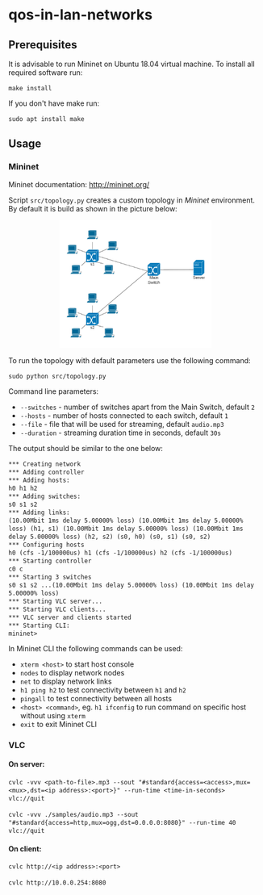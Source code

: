 # qos-in-lan-networks

## Prerequisites

It is advisable to run Mininet on Ubuntu 18.04 virtual machine. To install all required software run:
```shell
make install
```
If you don't have make run:
```shell
sudo apt install make
```
## Usage

### Mininet

Mininet documentation: http://mininet.org/


Script `src/topology.py` creates a custom topology in *Mininet* environment. By default it is build as shown in the picture below:

<p align="center">
  <img src="resources/docs/topology.png" width="60%">
</p>

To run the topology with default parameters use the following command:
```shell
sudo python src/topology.py
```

Command line parameters:
- `--switches` - number of switches apart from the Main Switch, default `2`
- `--hosts` - number of hosts connected to each switch, default `1`
- `--file` - file that will be used for streaming, default `audio.mp3`
- `--duration` - streaming duration time in seconds, default `30s`

The output should be similar to the one below:
```shell
*** Creating network
*** Adding controller
*** Adding hosts:
h0 h1 h2
*** Adding switches:
s0 s1 s2
*** Adding links:
(10.00Mbit 1ms delay 5.00000% loss) (10.00Mbit 1ms delay 5.00000% loss) (h1, s1) (10.00Mbit 1ms delay 5.00000% loss) (10.00Mbit 1ms delay 5.00000% loss) (h2, s2) (s0, h0) (s0, s1) (s0, s2)
*** Configuring hosts
h0 (cfs -1/100000us) h1 (cfs -1/100000us) h2 (cfs -1/100000us)
*** Starting controller
c0 c
*** Starting 3 switches
s0 s1 s2 ...(10.00Mbit 1ms delay 5.00000% loss) (10.00Mbit 1ms delay 5.00000% loss)
*** Starting VLC server...
*** Starting VLC clients...
*** VLC server and clients started
*** Starting CLI:
mininet>

```

In Mininet CLI the following commands can be used:
- `xterm <host>` to start host console
- `nodes` to display network nodes
- `net` to display network links
- `h1 ping h2` to test connectivity between `h1` and `h2`
- `pingall` to test connectivity between all hosts
- `<host> <command>`, eg. `h1 ifconfig` to run command on specific host without using `xterm`
- `exit` to exit Mininet CLI

### VLC

#### On server:
```shell
cvlc -vvv <path-to-file>.mp3 --sout "#standard{access=<access>,mux=<mux>,dst=<ip address>:<port>}" --run-time <time-in-seconds> vlc://quit

cvlc -vvv ./samples/audio.mp3 --sout "#standard{access=http,mux=ogg,dst=0.0.0.0:8080}" --run-time 40 vlc://quit
```

#### On client:
```shell
cvlc http://<ip address>:<port>

cvlc http://10.0.0.254:8080
```
